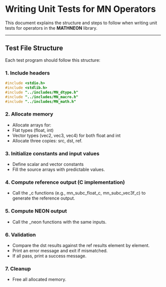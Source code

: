 # Writing Unit Tests for MN Operators

This document explains the structure and steps to follow when writing unit tests for operators in the **MATHNEON** library.

---

## Test File Structure

Each test program should follow this structure:

### 1. Include headers
```c
#include <stdio.h>
#include <stdlib.h>
#include "../includes/MN_dtype.h"
#include "../includes/MN_macro.h"
#include "../includes/MN_math.h"
```
### 2. Allocate memory

* Allocate arrays for:
* Flat types (float, int)
* Vector types (vec2, vec3, vec4) for both float and int
* Allocate three copies: src, dst, ref.

### 3. Initialize constants and input values

* Define scalar and vector constants
* Fill the source arrays with predictable values.

### 4. Compute reference output (C implementation)

* Call the _c functions (e.g., mn_subc_float_c, mn_subc_vec3f_c) to generate the reference output.

### 5. Compute NEON output

* Call the _neon functions with the same inputs.

### 6. Validation

* Compare the dst results against the ref results element by element.
* Print an error message and exit if mismatched.
* If all pass, print a success message.

### 7. Cleanup

* Free all allocated memory.
